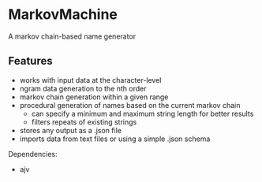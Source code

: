# MarkovMachine
A markov chain-based name generator

## Features
* works with input data at the character-level
* ngram data generation to the nth order
* markov chain generation within a given range
* procedural generation of names based on the current markov chain
  * can specify a minimum and maximum string length for better results
  * filters repeats of existing strings
* stores any output as a .json file
* imports data from text files or using a simple .json schema

Dependencies:
* ajv
